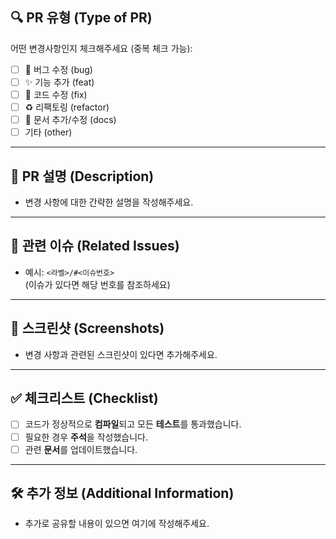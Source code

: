 ## 🔍 PR 유형 (Type of PR)

어떤 변경사항인지 체크해주세요 (중복 체크 가능):
- [ ] 🐛 버그 수정 (bug)
- [ ] ✨ 기능 추가 (feat)
- [ ] 🔧 코드 수정 (fix)
- [ ] ♻️ 리팩토링 (refactor)
- [ ] 📝 문서 추가/수정 (docs)
- [ ] 기타 (other)

---

## 📝 PR 설명 (Description)

- 변경 사항에 대한 간략한 설명을 작성해주세요.

---

## 🔗 관련 이슈 (Related Issues)

- 예시: `<라벨>/#<이슈번호>`  
  (이슈가 있다면 해당 번호를 참조하세요)

---

## 📸 스크린샷 (Screenshots)

- 변경 사항과 관련된 스크린샷이 있다면 추가해주세요.

---

## ✅ 체크리스트 (Checklist)

- [ ] 코드가 정상적으로 **컴파일**되고 모든 **테스트**를 통과했습니다.
- [ ] 필요한 경우 **주석**을 작성했습니다.
- [ ] 관련 **문서**를 업데이트했습니다.

---

## 🛠 추가 정보 (Additional Information)

- 추가로 공유할 내용이 있으면 여기에 작성해주세요.
